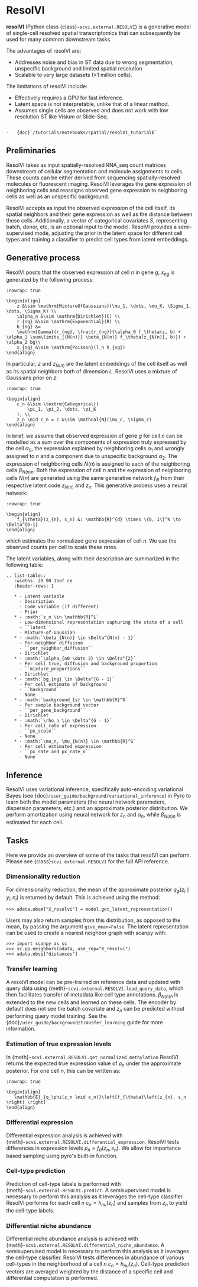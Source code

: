 # ResolVI

**resolVI** (Python class {class}`~scvi.external.RESOLVI`) is a generative model of single-cell resolved spatial
transcriptomics that can subsequently be used for many common downstream tasks.

The advantages of resolVI are:

-   Addresses noise and bias in ST data due to wrong segmentation, unspecific background and limited spatial resolution
-   Scalable to very large datasets (>1 million cells).

The limitations of resolVI include:

-   Effectively requires a GPU for fast inference.
-   Latent space is not interpretable, unlike that of a linear method.
-   Assumes single cells are observed and does not work with low resolution ST like Visium or Slide-Seq.

```{topic} Tutorials:

-   {doc}`/tutorials/notebooks/spatial/resolVI_tutorialb`
```

## Preliminaries

ResolVI takes as input spatially-resolved RNA_seq count matrices downstream of cellular segmentation and molecule
assignments to cells. These counts can be either derived from sequencing spatially-resolved molecules or fluorescent
imaging. ResolVI leverages the gene expression of neighboring cells and reassigns observed gene expression to neighboring
cells as well as an unspecific background.

ResolVI accepts as input the observed expression of the cell itself, its spatial neighbors and their gene expression
as well as the distance between these cells. Additionally, a vector of categorical covariates $S$, representing
batch, donor, etc, is an optional input to the model. ResolVI provides a semi-supervised mode, adjusting the prior in
the latent space for different cell types and training a classifier to predict cell types from latent embeddings.

## Generative process

ResolVI posits that the observed expression of cell $n$ in gene $g$, $x_{ng}$ is generated by the following process:

```{math}
:nowrap: true

\begin{align}
    z &\sim \mathrm{MixtureOfGaussians}(\mu_1, \dots, \mu_K, \Sigma_1, \dots, \Sigma_K) \\
    \alpha_n &\sim \mathrm{Dirichlet}(C) \\
    r_{ng} &\sim \mathrm{Exponential}(R) \\
    h_{ng} &=
    \mathrm{Gamma}(r_{ng}, \frac{r_{ng}}{\alpha_0 f_\theta(z, b) + \alpha_1 \sum\limits_{{N(n)}} \beta_{N(n)} f_\theta(z_{N(n)}, b)}) + \alpha_2 bg\\
    x_{ng} &\sim \mathrm{Poisson}(l_n h_{ng})
\end{align}
```

In particular, $z$ and $z_{N(n)}$ are the latent embeddings of the cell itself as well as its spatial neighbors
both of dimension $L$. ResolVI uses a mixture of Gaussians prior on $z$:

```{math}
:nowrap: true

\begin{align}
    c_n &\sim \textrm{Categorical}(
        \pi_1, \pi_2, \dots, \pi_K
    ), \\
    z_n \mid c_n = c &\sim \mathcal{N}(\mu_c, \sigma_c)
\end{align}
```

In brief, we assume that observed expression of gene $g$ for cell $n$ can be modelled as a sum over
the components of expression truly expressed by the cell $\alpha_0$, the expression explained by neighboring
cells $\alpha_1$ and wrongly assigned to $n$ and a component due to unspecific background $\alpha_2$.
The expression of neighboring cells $N(n)$ is assigned to each of the neighboring cells $\beta_{N(n)n}$.
Both the expression of cell $n$ and the expression of neighboring cells $N(n)$ are generated using the same
generative network $f_\Theta$ from their respective latent code $z_{N(n)}$ and $z_n$.
This generative process uses a neural network:

```{math}
:nowrap: true

\begin{align}
    f_{\theta}(z_{n}, s_n) &: \mathbb{R}^{d} \times \{0, 1\}^K \to \Delta^{G-1}
\end{align}
```

which estimates the normalized gene expression of cell $n$. We use the observed counts per cell to scale these rates.

The latent variables, along with their description are summarized in the following table:

```{eval-rst}
.. list-table::
   :widths: 20 90 15of ce
   :header-rows: 1

   * - Latent variable
     - Description
     - Code variable (if different)
     - Prior
   * - :math:`z_n \in \mathbb{R}^L`
     - Low-dimensional representation capturing the state of a cell
     - ``latent``
     - Mixture-of-Gaussian
   * - :math:`\beta_{N(n)} \in \Delta^{N(n) - 1}`
     - Per-neighbor diffusion
     - ``per_neighbor_diffusion``
     - Dirichlet
   * - :math:`\alpha_{n0 \dots 2} \in \Delta^{2}`
     - Per cell true, diffusion and background proportion
     - ``mixture_proportions``
     - Dirichlet
   * - :math:`bg_{ng} \in \Delta^{G - 1}`
     - Per cell estimate of background
     - ``background``
     - None
   * - :math:`background_{s} \in \mathbb{R}^G`
     - Per sample background vector
     - ``per_gene_background``
     - Dirichlet
   * - :math:`\rho_n \in \Delta^{G - 1}`
     - Per cell rate of expression
     - ``px_scale``
     - None
   * - :math:`\mu_n, \mu_{N(n)} \in \mathbb{R}^G`
     - Per cell estimated expression
     - ``px_rate and px_rate_n``
     - None
```


## Inference

ResolVI uses variational inference, specifically auto-encoding variational Bayes
(see {doc}`/user_guide/background/variational_inference`) in Pyro to learn both the model parameters
(the neural network parameters, dispersion parameters, etc.) and an approximate posterior distribution.
We perform amortization using neural network for $z_n$ and $\alpha_n$, while $\beta_{N(n)n}$ is estimated
for each cell.

## Tasks

Here we provide an overview of some of the tasks that resolVI can perform. Please see {class}`scvi.external.RESOLVI`
for the full API reference.

### Dimensionality reduction

For dimensionality reduction, the mean of the approximate posterior $q_\phi(z_i \mid y_i, n_i)$ is returned by default.
This is achieved using the method:

```
>>> adata.obsm["X_resolvi"] = model.get_latent_representation()
```

Users may also return samples from this distribution, as opposed to the mean, by passing the argument `give_mean=False`.
The latent representation can be used to create a nearest neighbor graph with scanpy with:

```
>>> import scanpy as sc
>>> sc.pp.neighbors(adata, use_rep="X_resolvi")
>>> adata.obsp["distances"]
```

### Transfer learning

A resolVI model can be pre-trained on reference data and updated with query data using {meth}`~scvi.external.RESOLVI.load_query_data`, which then facilitates transfer of metadata like cell type annotations. $\beta_{N(n)n}$ is extended to the new cells and learned on these cells. The encoder by default does not see the batch covariate and $z_n$ can be predicted without performing query model training. See the {doc}`/user_guide/background/transfer_learning` guide for more information.

### Estimation of true expression levels

In {meth}`~scvi.external.RESOLVI.get_normalized_methylation` ResolVI returns the expected true expression value of $\rho_n$ under the approximate posterior. For one cell $n$, this can be written as:

```{math}
:nowrap: true

\begin{align}
   \mathbb{E}_{q_\phi(z_n \mid x_n)}\left[f_{\theta}\left(z_{n}, s_n \right) \right]
\end{align}
```

### Differential expression

Differential expression analysis is achieved with {meth}`~scvi.external.RESOLVI.differential_expression`.
ResolVI tests differences in expression levels $\rho_{n} = f_{\theta}\left(z_n, s_n\right)$.
We allow for importance based sampling using pyro's built-in function.

### Cell-type prediction

Prediction of cell-type labels is performed with {meth}`~scvi.external.RESOLVI.predict`.
A semisupervised model is necessary to perform this analysis as it leverages the cell-type classifier.
ResolVI performs for each cell $n$ $c_{n} = h_{nu}\left(z_n\right)$ and samples from $z_n$ to yield
the cell-type labels.

### Differential niche abundance

Differential niche abundance analysis is achieved with {meth}`~scvi.external.RESOLVI.differential_niche_abundance`.
A semisupervised model is necessary to perform this analysis as it leverages the cell-type classifier.
ResolVI tests differences in abundance of various cell-types in the neighborhood of a cell $n$
$c_{n} = h_{nu}\left(z_n\right)$. Cell-type prediction vectors are averaged weighted by the distance of a specific cell
and differential computation is performed.
